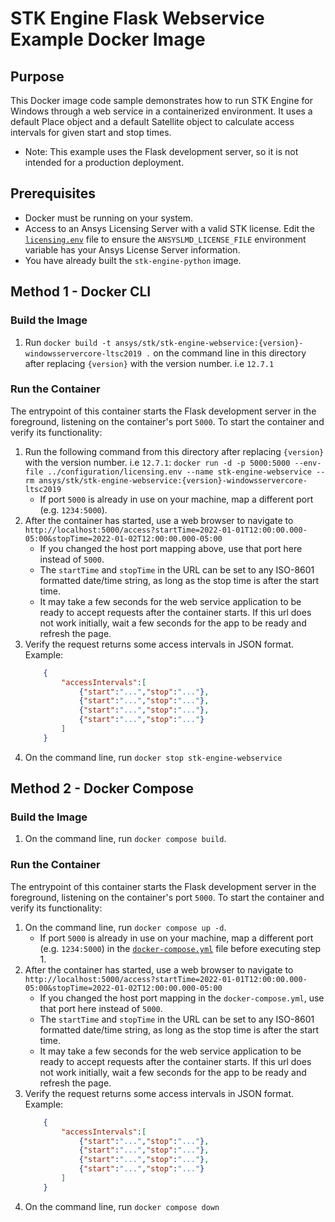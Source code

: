 # STK Engine Flask Webservice Example Docker Image

## Purpose
This Docker image code sample demonstrates how to run STK Engine for Windows through a web service in a containerized 
environment.  It uses a default Place object and a default Satellite object to calculate access intervals for given 
start and stop times.  
* Note: This example uses the Flask development server, so it is not intended for a production deployment.

## Prerequisites
* Docker must be running on your system.
* Access to an Ansys Licensing Server with a valid STK license.  Edit the 
[`licensing.env`](../configuration/licensing.env) file to ensure the `ANSYSLMD_LICENSE_FILE` environment variable 
has your Ansys License Server information.
* You have already built the `stk-engine-python` image.

## Method 1 - Docker CLI

### Build the Image
1. Run `docker build -t ansys/stk/stk-engine-webservice:{version}-windowsservercore-ltsc2019 .` on the command line in this directory after replacing `{version}` with the version number. i.e `12.7.1`

### Run the Container
The entrypoint of this container starts the Flask development server in the foreground, 
listening on the container's port `5000`. To start the container and verify its functionality:
1. Run the following command from this directory after replacing `{version}` with the version number. i.e `12.7.1`:
`docker run -d -p 5000:5000 --env-file ../configuration/licensing.env --name stk-engine-webservice --rm ansys/stk/stk-engine-webservice:{version}-windowsservercore-ltsc2019`
    * If port `5000` is already in use on your machine, map a different port (e.g. `1234:5000`). 
2. After the container has started, use a web browser to navigate to 
`http://localhost:5000/access?startTime=2022-01-01T12:00:00.000-05:00&stopTime=2022-01-02T12:00:00.000-05:00`
    * If you changed the host port mapping above, use that port here instead of `5000`.
    * The `startTime` and `stopTime` in the URL can be set to any ISO-8601 formatted date/time string, 
    as long as the stop time is after the start time.
    * It may take a few seconds for the web service application to be ready to accept requests after the container 
    starts.  If this url does not work initially, wait a few seconds for the app to be ready and refresh the page.
3. Verify the request returns some access intervals in JSON format.  Example: 
    ```JSON
        {
            "accessIntervals":[
                {"start":"...","stop":"..."},
                {"start":"...","stop":"..."},
                {"start":"...","stop":"..."},
                {"start":"...","stop":"..."}
            ]
        }
    ```
4. On the command line, run `docker stop stk-engine-webservice`

## Method 2 - Docker Compose

### Build the Image
1. On the command line, run `docker compose build`.

### Run the Container
The entrypoint of this container starts the Flask development server in the foreground, 
listening on the container's port `5000`. To start the container and verify its functionality:
1. On the command line, run `docker compose up -d`.
    * If port `5000` is already in use on your machine, map a different port (e.g. `1234:5000`) in 
    the [`docker-compose.yml`](./docker-compose.yml) file before executing step 1. 
2. After the container has started, use a web browser to navigate to 
`http://localhost:5000/access?startTime=2022-01-01T12:00:00.000-05:00&stopTime=2022-01-02T12:00:00.000-05:00`
    * If you changed the host port mapping in the `docker-compose.yml`, use that port here instead of `5000`.
    * The `startTime` and `stopTime` in the URL can be set to any ISO-8601 formatted date/time string, 
    as long as the stop time is after the start time.
    * It may take a few seconds for the web service application to be ready to accept requests after the container 
    starts.  If this url does not work initially, wait a few seconds for the app to be ready and refresh the page.
3. Verify the request returns some access intervals in JSON format.  Example: 
    ```JSON
        {
            "accessIntervals":[
                {"start":"...","stop":"..."},
                {"start":"...","stop":"..."},
                {"start":"...","stop":"..."},
                {"start":"...","stop":"..."}
            ]
        }
    ```
4. On the command line, run `docker compose down`
